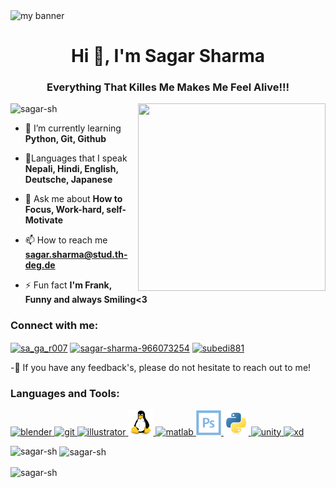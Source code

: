 <img src="https://user-images.githubusercontent.com/116094050/196937218-ac119609-3d55-4e32-8235-19dec297ea9b.png" alt="my banner">
<h1 align="center">Hi 👋, I'm Sagar Sharma</h1>
<h3 align="center">Everything That Killes Me Makes Me Feel Alive!!!</h3>

<img align="right" width="300" height="300" src="https://user-images.githubusercontent.com/116094050/197186056-5158cad0-94be-4d64-8672-27803b788cec.gif">


<p align="left"> <img src="https://komarev.com/ghpvc/?username=sagar-sh&label=Profile%20views&color=0e75b6&style=flat" alt="sagar-sh" /> </p>

- 🌱 I’m currently learning **Python, Git, Github**

- 💬Languages that I speak **Nepali, Hindi, English, Deutsche, Japanese**

- 💬 Ask me about **How to Focus, Work-hard, self-Motivate**

- 📫 How to reach me **sagar.sharma@stud.th-deg.de**

- ⚡ Fun fact **I'm Frank, Funny and always Smiling<3**

<h3 align="left">Connect with me:</h3>
<p align="left">
<a href="https://twitter.com/sa_ga_r007" target="blank"><img align="center" src="https://raw.githubusercontent.com/rahuldkjain/github-profile-readme-generator/master/src/images/icons/Social/twitter.svg" alt="sa_ga_r007" height="30" width="40" /></a>
<a href="https://linkedin.com/in/sagar-sharma-966073254" target="blank"><img align="center" src="https://raw.githubusercontent.com/rahuldkjain/github-profile-readme-generator/master/src/images/icons/Social/linked-in-alt.svg" alt="sagar-sharma-966073254" height="30" width="40" /></a>
<a href="https://instagram.com/subedi881" target="blank"><img align="center" src="https://raw.githubusercontent.com/rahuldkjain/github-profile-readme-generator/master/src/images/icons/Social/instagram.svg" alt="subedi881" height="30" width="40" /></a>

-💬 If you have any feedback's, please do not hesitate to reach out to me!
</p>

<h3 align="left">Languages and Tools:</h3>
<p align="left"> <a href="https://www.blender.org/" target="_blank" rel="noreferrer"> <img src="https://download.blender.org/branding/community/blender_community_badge_white.svg" alt="blender" width="40" height="40"/> </a> <a href="https://git-scm.com/" target="_blank" rel="noreferrer"> <img src="https://www.vectorlogo.zone/logos/git-scm/git-scm-icon.svg" alt="git" width="40" height="40"/> </a> <a href="https://www.adobe.com/in/products/illustrator.html" target="_blank" rel="noreferrer"> <img src="https://www.vectorlogo.zone/logos/adobe_illustrator/adobe_illustrator-icon.svg" alt="illustrator" width="40" height="40"/> </a> <a href="https://www.linux.org/" target="_blank" rel="noreferrer"> <img src="https://raw.githubusercontent.com/devicons/devicon/master/icons/linux/linux-original.svg" alt="linux" width="40" height="40"/> </a> <a href="https://www.mathworks.com/" target="_blank" rel="noreferrer"> <img src="https://upload.wikimedia.org/wikipedia/commons/2/21/Matlab_Logo.png" alt="matlab" width="40" height="40"/> </a> <a href="https://www.photoshop.com/en" target="_blank" rel="noreferrer"> <img src="https://raw.githubusercontent.com/devicons/devicon/master/icons/photoshop/photoshop-line.svg" alt="photoshop" width="40" height="40"/> </a> <a href="https://www.python.org" target="_blank" rel="noreferrer"> <img src="https://raw.githubusercontent.com/devicons/devicon/master/icons/python/python-original.svg" alt="python" width="40" height="40"/> </a> <a href="https://unity.com/" target="_blank" rel="noreferrer"> <img src="https://www.vectorlogo.zone/logos/unity3d/unity3d-icon.svg" alt="unity" width="40" height="40"/> </a> <a href="https://www.adobe.com/products/xd.html" target="_blank" rel="noreferrer"> <img src="https://cdn.worldvectorlogo.com/logos/adobe-xd.svg" alt="xd" width="40" height="40"/> </a> </p>

<p><img align="left" src="https://github-readme-stats.vercel.app/api/top-langs?username=sagar-sh&show_icons=true&locale=en&layout=compact" alt="sagar-sh" /></p>

<p>&nbsp;<img align="center" src="https://github-readme-stats.vercel.app/api?username=sagar-sh&show_icons=true&locale=en" alt="sagar-sh" /></p>

<p><img align="center" src="https://github-readme-streak-stats.herokuapp.com/?user=sagar-sh&" alt="sagar-sh" /></p>
